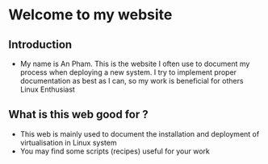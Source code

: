 # Welcome to my website

## Introduction 
- My name is An Pham. This is the website I often use to document my process when deploying a new system. I try to implement proper documentation as best as I can, so my work is beneficial for others Linux Enthusiast

## What is this web good for ?
- This web is mainly used to document the installation and deployment of virtualisation in Linux system 
- You may find some scripts (recipes) useful for your work






